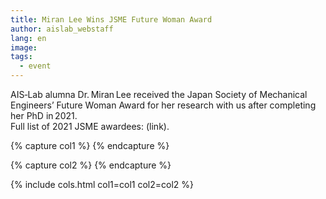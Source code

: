 ```yaml
---
title: Miran Lee Wins JSME Future Woman Award
author: aislab_webstaff
lang: en
image: 
tags:
  - event
---
```


AIS‑Lab alumna Dr. Miran Lee received the Japan Society of Mechanical Engineers’ Future Woman Award for her research with us after completing her PhD in 2021.  
Full list of 2021 JSME awardees: (link).

{% capture col1 %}
{% endcapture %}

{% capture col2 %}
{% endcapture %}

{% include cols.html col1=col1 col2=col2 %}
